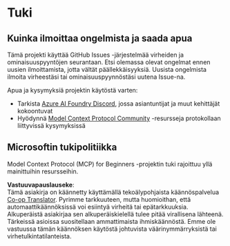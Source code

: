 <!--
CO_OP_TRANSLATOR_METADATA:
{
  "original_hash": "b3cffaf217113101e21eba532be806ea",
  "translation_date": "2025-05-20T21:49:41+00:00",
  "source_file": "SUPPORT.md",
  "language_code": "fi"
}
-->
# Tuki

## Kuinka ilmoittaa ongelmista ja saada apua  

Tämä projekti käyttää GitHub Issues -järjestelmää virheiden ja ominaisuuspyyntöjen seurantaan. Etsi olemassa olevat ongelmat ennen uusien ilmoittamista, jotta vältät päällekkäisyyksiä. Uusista ongelmista ilmoita virheestäsi tai ominaisuuspyynnöstäsi uutena Issue-na.

Apua ja kysymyksiä projektin käytöstä varten:
- Tarkista [Azure AI Foundry Discord](https://discord.com/invite/ByRwuEEgH4), jossa asiantuntijat ja muut kehittäjät kokoontuvat
- Hyödynnä [Model Context Protocol Community](https://modelcontextprotocol.io/community/) -resursseja protokollaan liittyvissä kysymyksissä

## Microsoftin tukipolitiikka  

Model Context Protocol (MCP) for Beginners -projektin tuki rajoittuu yllä mainittuihin resursseihin.

**Vastuuvapauslauseke**:  
Tämä asiakirja on käännetty käyttämällä tekoälypohjaista käännöspalvelua [Co-op Translator](https://github.com/Azure/co-op-translator). Pyrimme tarkkuuteen, mutta huomioithan, että automaattikäännöksissä voi esiintyä virheitä tai epätarkkuuksia. Alkuperäistä asiakirjaa sen alkuperäiskielellä tulee pitää virallisena lähteenä. Tärkeissä asioissa suositellaan ammattimaista ihmiskäännöstä. Emme ole vastuussa tämän käännöksen käytöstä johtuvista väärinymmärryksistä tai virhetulkintatilanteista.